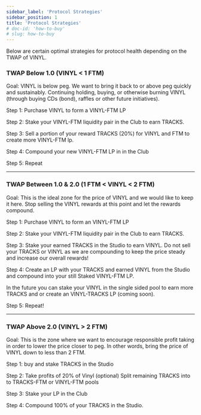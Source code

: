 ```yaml
---
sidebar_label: 'Protocol Strategies'
sidebar_position: 1
title: 'Protocol Strategies'
# doc-id: 'how-to-buy'
# slug: how-to-buy
---
```


Below are certain optimal strategies for protocol health depending on the TWAP of VINYL. 

### TWAP Below 1.0 (VINYL < 1 FTM)

Goal: VINYL is below peg. We want to bring it back to or above peg quickly and sustainably. Continuing holding, buying, or otherwise burning VINYL (through buying CDs (bond), raffles or other future initiatives). 

Step 1: Purchase VINYL to form a VINYL-FTM LP

Step 2:  Stake your VINYL-FTM liquidity pair in the Club to earn TRACKS. 

Step 3: Sell a portion of your reward TRACKS (20%) for VINYL and FTM to create more VINYL-FTM lp.

Step 4: Compound your new VINYL-FTM LP in in the Club

Step 5: Repeat
____

### TWAP Between 1.0 & 2.0 (1 FTM < VINYL < 2 FTM)

Goal: This is the ideal zone for the price of VINYL and we would like to keep it here. Stop selling the VINYL rewards at this point and let the rewards compound. 

Step 1: Purchase VINYL to form an VINYL-FTM LP

Step 2: Stake your VINYL-FTM liquidity pair in the Club to earn TRACKS. 

Step 3: Stake your earned TRACKS in the Studio to earn VINYL.
Do not sell your TRACKS or VINYL as we are compounding to keep the price steady and increase our overall rewards! 

Step 4: Create an LP with your TRACKS and earned VINYL from the Studio and compound into your still Staked VINYL-FTM LP. 

In the future you can stake your VINYL in the single sided pool to earn more TRACKS and or create an VINYL-TRACKS LP (coming soon).

Step 5: Repeat!
_____

### TWAP Above 2.0 (VINYL > 2 FTM)

Goal: This is the zone where we want to encourage responsible profit taking in order to lower the price closer to peg. In other words, bring the price of VINYL down to less than 2 FTM. 

Step 1: buy and stake TRACKS in the Studio

Step 2: Take profits of 20% of Vinyl (optional)
Split remaining TRACKS into to TRACKS-FTM or VINYL-FTM pools

Step 3: Stake your LP in the Club

Step 4: Compound 100% of your TRACKS in the Studio.
